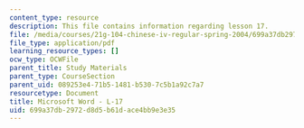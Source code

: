 ```yaml
---
content_type: resource
description: This file contains information regarding lesson 17.
file: /media/courses/21g-104-chinese-iv-regular-spring-2004/699a37db2972d8d5b61dace4bb9e3e35_MIT21G_104S04_L17.pdf
file_type: application/pdf
learning_resource_types: []
ocw_type: OCWFile
parent_title: Study Materials
parent_type: CourseSection
parent_uid: 089253e4-71b5-1481-b530-7c5b1a92c7a7
resourcetype: Document
title: Microsoft Word - L-17
uid: 699a37db-2972-d8d5-b61d-ace4bb9e3e35
---
```

